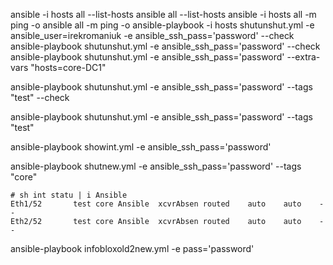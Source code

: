 ansible -i hosts all --list-hosts
ansible all --list-hosts
ansible -i hosts all -m ping -o
ansible all -m ping -o
ansible-playbook -i hosts shutunshut.yml -e ansible_user=irekromaniuk -e ansible_ssh_pass='password' --check
ansible-playbook shutunshut.yml -e ansible_ssh_pass='password' --check
ansible-playbook shutunshut.yml -e ansible_ssh_pass='password' --extra-vars "hosts=core-DC1"

ansible-playbook shutunshut.yml -e ansible_ssh_pass='password' --tags "test" --check

ansible-playbook shutunshut.yml -e ansible_ssh_pass='password' --tags "test" 

ansible-playbook showint.yml -e ansible_ssh_pass='password'

ansible-playbook shutnew.yml -e ansible_ssh_pass='password' --tags "core"

```
# sh int statu | i Ansible
Eth1/52       test core Ansible  xcvrAbsen routed    auto    auto    --
Eth2/52       test core Ansible  xcvrAbsen routed    auto    auto    --
```

ansible-playbook infobloxold2new.yml -e pass='password'